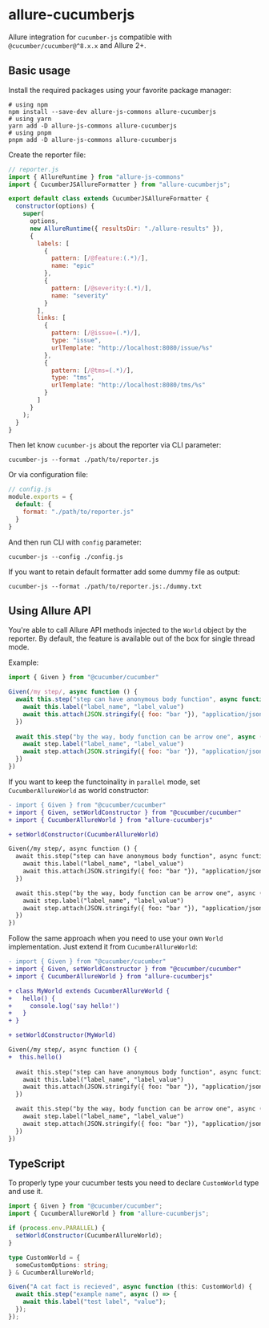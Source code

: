 # allure-cucumberjs

Allure integration for `cucumber-js` compatible with `@cucumber/cucumber@^8.x.x` and Allure 2+.

## Basic usage

Install the required packages using your favorite package manager:

```shell
# using npm
npm install --save-dev allure-js-commons allure-cucumberjs
# using yarn
yarn add -D allure-js-commons allure-cucumberjs
# using pnpm
pnpm add -D allure-js-commons allure-cucumberjs
```

Create the reporter file:

```js
// reporter.js
import { AllureRuntime } from "allure-js-commons"
import { CucumberJSAllureFormatter } from "allure-cucumberjs";

export default class extends CucumberJSAllureFormatter {
  constructor(options) {
    super(
      options,
      new AllureRuntime({ resultsDir: "./allure-results" }),
      {
        labels: [
          {
            pattern: [/@feature:(.*)/],
            name: "epic"
          },
          {
            pattern: [/@severity:(.*)/],
            name: "severity"
          }
        ],
        links: [
          {
            pattern: [/@issue=(.*)/],
            type: "issue",
            urlTemplate: "http://localhost:8080/issue/%s"
          },
          {
            pattern: [/@tms=(.*)/],
            type: "tms",
            urlTemplate: "http://localhost:8080/tms/%s"
          }
        ]
      }
    );
  }
}
```

Then let know `cucumber-js` about the reporter via CLI parameter:

```shell
cucumber-js --format ./path/to/reporter.js
```

Or via configuration file:

```js
// config.js
module.exports = {
  default: {
    format: "./path/to/reporter.js"
  }
}
```

And then run CLI with `config` parameter:

```shell
cucumber-js --config ./config.js
```

If you want to retain default formatter add some dummy file as output:

```shell
cucumber-js --format ./path/to/reporter.js:./dummy.txt
```

## Using Allure API

You're able to call Allure API methods injected to the `World` object by the reporter.
By default, the feature is available out of the box for single thread mode.

Example:

```js
import { Given } from "@cucumber/cucumber"

Given(/my step/, async function () {
  await this.step("step can have anonymous body function", async function () {
    await this.label("label_name", "label_value") 
    await this.attach(JSON.stringify({ foo: "bar "}), "application/json")
  })
  
  await this.step("by the way, body function can be arrow one", async (step) => {
    await step.label("label_name", "label_value")
    await step.attach(JSON.stringify({ foo: "bar "}), "application/json")
  })
})
```

If you want to keep the functoinality in `parallel` mode, set `CucumberAllureWorld` as
world constructor:

```diff
- import { Given } from "@cucumber/cucumber"
+ import { Given, setWorldConstructor } from "@cucumber/cucumber"
+ import { CucumberAllureWorld } from "allure-cucumberjs"

+ setWorldConstructor(CucumberAllureWorld)

Given(/my step/, async function () {
  await this.step("step can have anonymous body function", async function () {
    await this.label("label_name", "label_value")
    await this.attach(JSON.stringify({ foo: "bar "}), "application/json")
  })

  await this.step("by the way, body function can be arrow one", async (step) => {
    await step.label("label_name", "label_value")
    await step.attach(JSON.stringify({ foo: "bar "}), "application/json")
  })
})
```

Follow the same approach when you need to use your own `World` implementation. Just extend it from
`CucumberAllureWorld`:

```diff
- import { Given } from "@cucumber/cucumber"
+ import { Given, setWorldConstructor } from "@cucumber/cucumber"
+ import { CucumberAllureWorld } from "allure-cucumberjs"

+ class MyWorld extends CucumberAllureWorld {
+   hello() {
+     console.log('say hello!')
+   }
+ }

+ setWorldConstructor(MyWorld)

Given(/my step/, async function () {
+  this.hello()
  
  await this.step("step can have anonymous body function", async function () {
    await this.label("label_name", "label_value")
    await this.attach(JSON.stringify({ foo: "bar "}), "application/json")
  })

  await this.step("by the way, body function can be arrow one", async (step) => {
    await step.label("label_name", "label_value")
    await step.attach(JSON.stringify({ foo: "bar "}), "application/json")
  })
})
```

## TypeScript

To properly type your cucumber tests you need to declare `CustomWorld` type and use it.

```ts
import { Given } from "@cucumber/cucumber";
import { CucumberAllureWorld } from "allure-cucumberjs";

if (process.env.PARALLEL) {
  setWorldConstructor(CucumberAllureWorld);
}

type CustomWorld = {
  someCustomOptions: string;
} & CucumberAllureWorld;

Given("A cat fact is recieved", async function (this: CustomWorld) {
  await this.step("example name", async () => {
    await this.label("test label", "value");
  });
});
```
